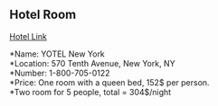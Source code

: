 ## Hotel Room

[Hotel Link](https://vacation.hotwire.com/New-York-Hotels-YOTEL-New-York.h4182702.Hotel-Information?chkin=11%2F23%2F2017&chkout=11%2F24%2F2017&daysInFuture=&stayLength=&adults=2&children=0&ts=1505862499440)

*Name: YOTEL New York<br />
*Location: 570 Tenth Avenue, New York, NY<br />
*Number: 1-800-705-0122<br />
*Price: One room with a queen bed, 152$ per person.<br />
*Two room for 5 people, total = 304$/night
